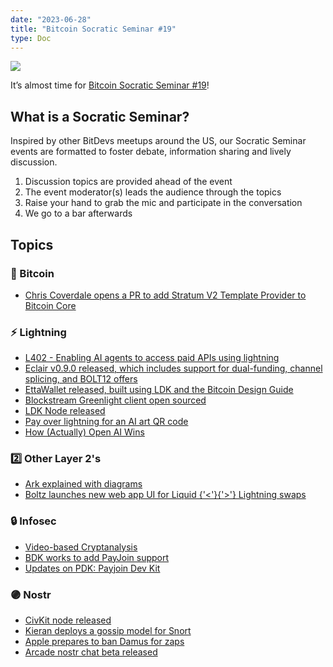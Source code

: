 ```yaml
---
date: "2023-06-28"
title: "Bitcoin Socratic Seminar #19"
type: Doc
---
```


![](https://atlantabitdevs.org/content/uploads/2023/06/ATLBitDevs_2023-06-28_socratic-1568x882.jpg)

It’s almost time for [Bitcoin Socratic Seminar
#19](https://www.meetup.com/atlantabitdevs/events/293790580/)!

## What is a Socratic Seminar?

Inspired by other BitDevs meetups around the US, our Socratic Seminar events
are formatted to foster debate, information sharing and lively discussion.

  1. Discussion topics are provided ahead of the event
  2. The event moderator(s) leads the audience through the topics
  3. Raise your hand to grab the mic and participate in the conversation
  4. We go to a bar afterwards

## Topics

### 🧡 Bitcoin

  * [Chris Coverdale opens a PR to add Stratum V2 Template Provider to Bitcoin Core](https://twitter.com/pavlenex/status/1671099936296017920)

### ⚡️ Lightning

  * [L402 - Enabling AI agents to access paid APIs using lightning](https://twitter.com/alysekilleen/status/1671340406829895680?s=46&t=z7EFTvGoY9h3RSvVOknTbQ)
  * [Eclair v0.9.0 released, which includes support for dual-funding, channel splicing, and BOLT12 offers](https://github.com/ACINQ/eclair/releases/tag/v0.9.0)
  * [EttaWallet released, built using LDK and the Bitcoin Design Guide](https://rukundo.mataroa.blog/blog/introducing-ettawallet/)
  * [Blockstream Greenlight client open sourced](https://twitter.com/Snyke/status/1666096470884515840)
  * [LDK Node released](https://lightningdevkit.org/blog/announcing-ldk-node/)
  * [Pay over lightning for an AI art QR code](https://qr-ai.netlify.app/)
  * [How (Actually) Open AI Wins](https://hivemind.vc/ai/)

### 2️⃣ Other Layer 2's

  * [Ark explained with diagrams](https://twitter.com/_AlexLewin/status/1667185028768452611)
  * [Boltz launches new web app UI for Liquid {'<'}{'>'} Lightning swaps](https://blog.boltz.exchange/p/introducing-our-new-boltz-web-app)

### 🔒 Infosec

  * [Video-based Cryptanalysis](https://www.nassiben.com/video-based-crypta)
  * [BDK works to add PayJoin support](https://twitter.com/moneyball/status/1670856010997833728?s=46&t=LhbSwnNrOlRHFLM2Ewslog)
  * [Updates on PDK: Payjoin Dev Kit](https://payjoindevkit.org/blog/pdk-an-sdk-for-payjoin-transactions/)

### 🟣 Nostr

  * [CivKit node released](https://github.com/civkit/civkit-node)
  * [Kieran deploys a gossip model for Snort](https://snort.social/e/nevent1qqs27uj7gn3870xy6dcgvttclw8z3uftdavwkp9wqs4qne6jjfdj0pqppemhxue69uhkummn9ekx7mp0qy2hwumn8ghj7un9d3shjtnyv9kh2uewd9hj7d5mdfj)
  * [Apple prepares to ban Damus for zaps](https://twitter.com/damusapp/status/1668529709867495424)
  * [Arcade nostr chat beta released](https://twitter.com/TheArcadeApp/status/1668309059601149989)